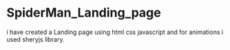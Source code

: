 # SpiderMan_Landing_page
i have created a  Landing page  using html css javascript and for animations i used sheryjs library.
